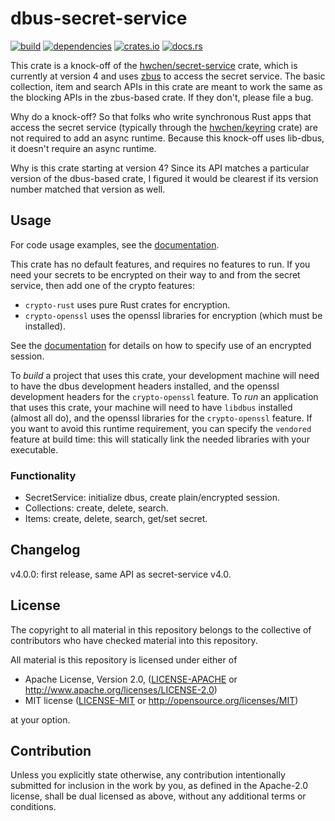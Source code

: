 # dbus-secret-service

[![build](https://github.com/brotskydotcom/dbus-secret-service/actions/workflows/ci.yaml/badge.svg)](https://github.com/brotskydotcom/dbus-secret-service/actions)
[![dependencies](https://deps.rs/repo/github/brotskydotcom/dbus-secret-service/status.svg)](https://deps.rs/repo/github/brotskydotcom/dbus-secret-service)
[![crates.io](https://img.shields.io/crates/v/dbus-secret-service.svg?style=flat-square)](https://crates.io/crates/dbus-secret-service)
[![docs.rs](https://docs.rs/dbus-secret-service/badge.svg)](https://docs.rs/dbus-secret-service)

This crate is a knock-off of the [hwchen/secret-service](https://crates.io/crates/secret-service) crate, which is
currently at version 4 and uses [zbus](https://crates.io/crates/zbus) to access the secret service. The basic
collection, item and search APIs in this crate are meant to work the same as the blocking APIs in the zbus-based crate.
If they don't, please file a bug.

Why do a knock-off? So that folks who write synchronous Rust apps that access the secret service (typically through
the [hwchen/keyring](https://crates.io/crates/keyring) crate) are not required to add an async runtime. Because this
knock-off uses lib-dbus, it doesn't require an async runtime.

Why is this crate starting at version 4? Since its API matches a particular version of the dbus-based crate, I figured
it would be clearest if its version number matched that version as well.

## Usage

For code usage examples, see the [documentation](https://docs.rs/dbus-secret-service).

This crate has no default features, and requires no features to run. If you need your secrets to be encrypted on their
way to and from the secret service, then add one of the crypto features:

* `crypto-rust` uses pure Rust crates for encryption.
* `crypto-openssl` uses the openssl libraries for encryption (which must be installed).

See the [documentation](https://docs.rs/dbus-secret-service) for details on how to specify use of an encrypted session.

To _build_ a project that uses this crate, your development machine will need
to have the dbus development headers installed,
and the openssl development headers for the `crypto-openssl` feature.
To _run_ an application that uses this crate,
your machine will need to have `libdbus` installed
(almost all do),
and the openssl libraries for the `crypto-openssl` feature.
If you want to avoid this runtime requirement,
you can specify the `vendored` feature at build time:
this will statically link the needed libraries with your executable.

### Functionality

- SecretService: initialize dbus, create plain/encrypted session.
- Collections: create, delete, search.
- Items: create, delete, search, get/set secret.

## Changelog

v4.0.0: first release, same API as secret-service v4.0.

## License

The copyright to all material in this repository belongs to the collective
of contributors who have checked material into this repository.

All material is this repository is licensed under either of

* Apache License, Version 2.0, ([LICENSE-APACHE](LICENSE-APACHE) or http://www.apache.org/licenses/LICENSE-2.0)
* MIT license ([LICENSE-MIT](LICENSE-MIT) or http://opensource.org/licenses/MIT)

at your option.

## Contribution

Unless you explicitly state otherwise,
any contribution intentionally submitted for inclusion in the work by you,
as defined in the Apache-2.0 license,
shall be dual licensed as above,
without any additional terms or conditions.

